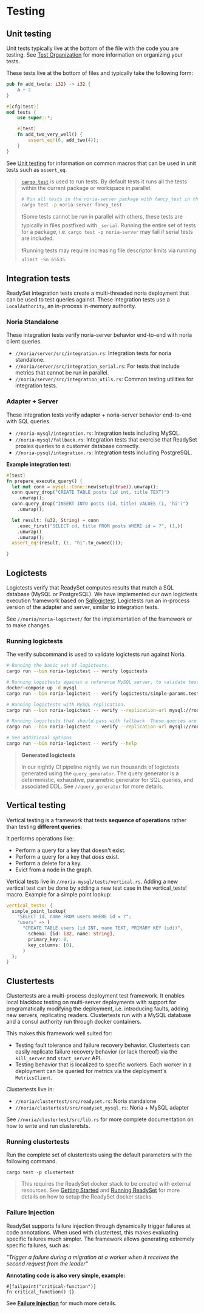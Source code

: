 # Testing

## Unit testing

Unit tests typically live at the bottom of the file with the code you are testing.
See [Test Organization](https://doc.rust-lang.org/book/ch11-03-test-organization.html)
for more information on organizing your tests.

These tests live at the bottom of files and typically take the following form:

```rust
pub fn add_two(a: i32) -> i32 {
    a + 2
}

#[cfg(test)]
mod tests {
    use super::*;

    #[test]
    fn add_two_very_well() {
        assert_eq!(6, add_two(4));
    }
}
```

See [Unit testing](https://doc.rust-lang.org/rust-by-example/testing/unit_testing.html)
for information on common macros that can be used in unit tests such as
`assert_eq`.

> [`cargo test`](https://doc.rust-lang.org/cargo/commands/cargo-test.html) is used to run tests.
> By default tests it runs all the tests within the current package or workspace in parallel.
>
> ```bash
> # Run all tests in the noria-server package with fancy_test in their name.
> cargo test -p noria-server fancy_test
> ```
> ❗Some tests cannot be run in parallel with others, these tests are
> typically in files postfixed with `_serial`. Running the entire set
> of tests for a package, i.e. `cargo test -p noria-server` may fail
> if serial tests are included.
>
> ❗Running tests may require increasing file descriptor limits via running `ulimit -Sn 65535`.

## Integration tests
ReadySet integration tests create a multi-threaded noria deployment that can be used to test
queries against. These integration tests use a `LocalAuthority`, an in-process in-memory
authority.

### Noria Standalone

These integration tests verify noria-server behavior end-to-end with noria client queries.

 * `//noria/server/src/integration.rs`: Integration tests for noria standalone.
 * `//noria/server/src/integration_serial.rs`: For tests that include metrics that cannot be run in parallel.
 * `//noria/server/src/integration_utils.rs`: Common testing utilities for integration tests.

### Adapter + Server

These integration tests verify adapter + noria-server behavior end-to-end with SQL queries.

 * `//noria-mysql/integration.rs`: Integration tests including MySQL.
 * `//noria-mysql/fallback.rs`: Integration tests that exercise that ReadySet proxies queries to a customer database correctly.
 * `//noria-pysql/integration.rs`: Integration tests including
   PostgreSQL.

**Example integration test:**
```rust
#[test]
fn prepare_execute_query() {
  let mut conn = mysql::Conn::new(setup(true)).unwrap();
  conn.query_drop("CREATE TABLE posts (id int, title TEXT)")
    .unwrap();
  conn.query_drop("INSERT INTO posts (id, title) VALUES (1, 'hi')")
    .unwrap();

  let result: (u32, String) = conn
    .exec_first("SELECT id, title FROM posts WHERE id = ?", (1,))
    .unwrap()
    .unwrap();
  assert_eq!(result, (1, "hi".to_owned()));

}
```


## Logictests
Logictests verify that ReadySet computes results that match a SQL database (MySQL or PostgreSQL). We have implemented
our own logictests execution framework based on [Sqllogictest](https://www.sqlite.org/sqllogictest/doc/trunk/about.wiki).
Logictests run an in-process version of the adapter and server, similar to integration tests.

See `//noria/noria-logictest/` for the implementation of the framework or to make changes.

### Running logictests
The verify subcommand is used to validate logictests run against Noria.
```bash
# Running the basic set of logictests.
cargo run --bin noria-logictest -- verify logictests

# Running logictests against a reference MySQL server, to validate test correctness
docker-compose up -d mysql
cargo run --bin noria-logictest -- verify logictests/simple-params.test --mysql

# Running logictests with MySQL replication.
cargo run --bin noria-logictest -- verify --replication-url mysql://root:noria@mysql/sqllogictest logictests

# Running logictests that should pass with fallback. These queries are likely unsupported in Noria.
cargo run --bin noria-logictest -- verify --replication-url mysql://root:noria@mysql/sqllogictest logictests/requires-fallback

# See additional options
cargo run --bin noria-logictest -- verify --help
```

> <b>Generated logictests</b>
>
> In our nightly CI pipeline nightly we run thousands of logictests generated using the `query_generator`.
> The query generator is a deterministic, exhaustive, parametric generator for SQL queries, and associated DDL.
> See `//query_generator` for more details.

## Vertical testing
Vertical testing is a framework that tests **sequence of operations** rather than testing **different queries**.

It performs operations like:
  * Perform a query for a key that doesn't exist.
  * Perform a query for a key that *does* exist.
  * Perform a delete for a key.
  * Evict from a node in the graph.

Vertical tests live in `//noria-mysql/tests/vertical.rs`. Adding a new vertical test can be done by
adding a new test case in the vertical_tests! macro. Example for a simple point lookup:

```rust
vertical_tests! {
  simple_point_lookup(
    "SELECT id, name FROM users WHERE id = ?";
    "users" => (
      "CREATE TABLE users (id INT, name TEXT, PRIMARY KEY (id))",
        schema: [id: i32, name: String],
        primary_key: 0,
        key_columns: [0],
      )
  );
}
```

## Clustertests
Clustertests are a multi-process deployment test framework. It enables local
blackbox testing on multi-server deployments with support for
programatically modifying the deployment, i.e. introducing faults,
adding new servers, replicating readers. Clustertests run with a MySQL database
and a consul authority run through docker containers.

This makes this framework well suited for:
  * Testing fault tolerance and failure recovery behavior. Clustertests can
    easily replicate failure recovery behavior (or lack thereof) via the `kill_server`
    and `start_server` API.
  * Testing behavior that is localized to specific workers. Each worker in
    a deployment can be queried for metrics via the deployment's `MetricsClient`.

Clustertests live in:
 * `//noria/clustertest/src/readyset.rs`: Noria standalone
 * `//noria/clustertest/src/readyset_mysql.rs`: Noria + MySQL adapter

See `//noria/clustertest/src/lib.rs` for more complete documentation on how to
write and run clusteretsts.

### Running clustertests
Run the complete set of clustertests using the default parameters with the following command.
```
cargo test -p clustertest
```

> This requires the ReadySet docker stack to be created with external resources. See
> [Getting Started](./getting_started.md) and [Running ReadySet](./running-readyset.md) 
> for more details on how to setup the ReadySet docker stacks.

### Failure Injection
ReadySet supports failure injection through dynamically trigger failures at code annotations.
When used with clustertest, this makes evaluating specific failures much simpler. The framework
allows generating extremely specific failures, such as:

*"Trigger a failure during a migration at a worker when it receives the second request from the leader"*

**Annotating code is also very simple, example:**
```
#[failpoint("critical-function")]
fn critical_function() {}
```

See **[Failure Injection](./failure_injection.md)** for much more details.
